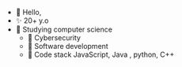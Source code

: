 - 👋 Hello, 
- ✨ 20+ y.o
- 👀 Studying computer science
  - 🌱 Cybersecurity
  - 👾 Software development
  - 📄 Code stack JavaScript, Java , python, C++

<!---
notTard/notTard is a ✨ special ✨ repository because its `README.md` (this file) appears on your GitHub profile.
You can click the Preview link to take a look at your changes.
--->
